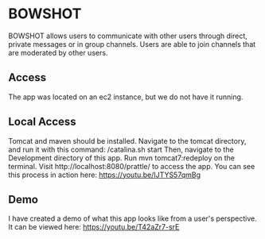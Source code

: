 # BOWSHOT

BOWSHOT allows users to communicate with other users through direct, private messages or in group channels. Users are  able to join channels that are moderated by other users.

## Access

The app was located on an ec2 instance, but we do not have it running. 

## Local Access
Tomcat and maven should be installed. Navigate to the tomcat directory, and run it with this command: /catalina.sh start 
Then, navigate to the Development directory of this app. Run mvn tomcat7:redeploy on the terminal. Visit http://localhost:8080/prattle/ to access the app. You can see this process in action here: https://youtu.be/IJTYS57qmBg


## Demo
I have created a demo of what this app looks like from a user's perspective. It can be viewed here:
https://youtu.be/T42aZr7-srE
